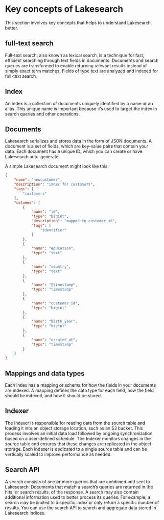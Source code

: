 # Key concepts of Lakesearch

This section involves key concepts that helps to understand Lakesearch better.

## full-text search

Full-text search, also known as lexical search, is a technique for fast, efficient searching through text fields in documents. Documents and search queries are transformed to enable returning relevant results instead of simply exact term matches. Fields of type text are analyzed and indexed for full-text search.

## Index

An index is a collection of documents uniquely identified by a name or an alias. This unique name is important because it’s used to target the index in search queries and other operations.

## Documents

Lakesearch serializes and stores data in the form of JSON documents. A document is a set of fields, which are key-value pairs that contain your data. Each document has a unique ID, which you can create or have Lakesearch auto-generate.

A simple Lakesearch document might look like this:

```json
{
    "name": "newcustomer",
    "description": "index for customers",
    "tags": [
        "customers"
    ],
    "columns": [
        {
            "name": "id",
            "type": "bigint",
            "description": "mapped to customer_id",
            "tags": [
                "identifier"
            ]
        },
        {
            "name": "education",
            "type": "text"
        },
        {
            "name": "country",
            "type": "text"
        },
        {
            "name": "@timestamp",
            "type": "timestamp"
        },
        {
            "name": "customer_id",
            "type": "bigint"
        },
        {
            "name": "birth_year",
            "type": "bigint"
        },
        {
            "name": "created_at",
            "type": "timestamp"
        }
    ]
}
```

## Mappings and data types

Each index has a mapping or schema for how the fields in your documents are indexed. A mapping defines the data type for each field, how the field should be indexed, and how it should be stored.

## Indexer

The Indexer is responsible for reading data from the source table and loading it into an object storage location, such as an S3 bucket. This process involves an initial data load followed by ongoing synchronization based on a user-defined schedule. The Indexer monitors changes in the source table and ensures that these changes are replicated in the object storage. Each Indexer is dedicated to a single source table and can be vertically scaled to improve performance as needed.


## Search API

A search consists of one or more queries that are combined and sent to Lakesearch. Documents that match a search’s queries are returned in the hits, or search results, of the response. A search may also contain additional information used to better process its queries. For example, a search may be limited to a specific index or only return a specific number of results. You can use the search API to search and aggregate data stored in Lakesearch indices. 







